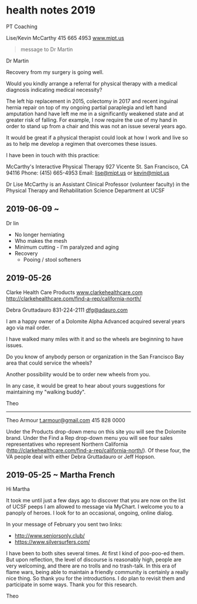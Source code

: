 # health notes 2019

PT Coaching


Lise/Kevin McCarthy
415 665 4953 www.mipt.us
> message to Dr Martin


Dr Martin

Recovery from my surgery is going well.

Would you kindly arrange a referral for physical therapy with a medical diagnosis indicating medical necessity?

The left hip replacement in 2015, colectomy in 2017 and recent inguinal hernia repair on top of my ongoing partial paraplegia and left hand amputation hand have left me me in a significantly weakened state and at greater risk of falling. For example, I now require the use of my hand in order to stand up from a chair and this was not an issue several years ago.

It would be great if a physical therapist could look at how I work and live so as to help me develop a regimen that overcomes these issues.

I have been in touch with this practice:

McCarthy's Interactive Physical Therapy
927 Vicente St.
San Francisco, CA 94116
Phone: (415) 665-4953
Email: lise@mipt.us or kevin@mipt.us

Dr Lise McCarthy is an Assistant Clinical Professor (volunteer faculty) in the Physical Therapy and Rehabilitation Science Department at UCSF



## 2019-06-09 ~

Dr lin

* No longer herniating
* Who makes the mesh
* Minimum cutting - I'm paralyzed and aging
* Recovery
	* Pooing / stool softeners


## 2019-05-26

Clarke Health Care Products
www.clarkehealthcare.com
http://clarkehealthcare.com/find-a-rep/california-north/

Debra Gruttadauro
831-224-2111
dfg@adauro.com

I am a happy owner of a Dolomite Alpha Advanced acquired several years ago via mail order.

I have walked many miles with it and so the wheels are beginning to have issues.

Do you know of anybody person or organization in the San Francisco Bay area that could service the wheels?

Another possibility would be to order new wheels from you.

In any case, it would be great to hear about yours suggestions for maintaining my "walking buddy".

Theo

***

Theo Armour
t.armour@gmail.com
415 828 0000



Under the Products drop-down menu on this site you will see the Dolomite brand.  Under the Find a Rep drop-down menu you will see four sales representatives who represent Northern California (http://clarkehealthcare.com/find-a-rep/california-north/).  Of these four, the VA people deal with either Debra Gruttadauro or Jeff Hopson.



## 2019-05-25 ~ Martha French

Hi Martha

It took me until just a few days ago to discover that you are now on the list of UCSF peeps I am allowed to message via MyChart. I welcome you to a panoply of heroes. I look for to an occasional, ongoing, online dialog.

In your message of February you sent two links:

* http://www.seniorsonly.club/
* https://www.silversurfers.com/

I have been to both sites several times. At first I kind of poo-poo-ed them. But upon reflection, the level of discourse is reasonably high, people are very welcoming, and there are no trolls and no trash-talk. In this era of flame wars, being able to maintain a friendly community is certainly a really nice thing. So thank you for the introductions. I do plan to revisit them and participate in some ways. Thank you for this research.

Theo

